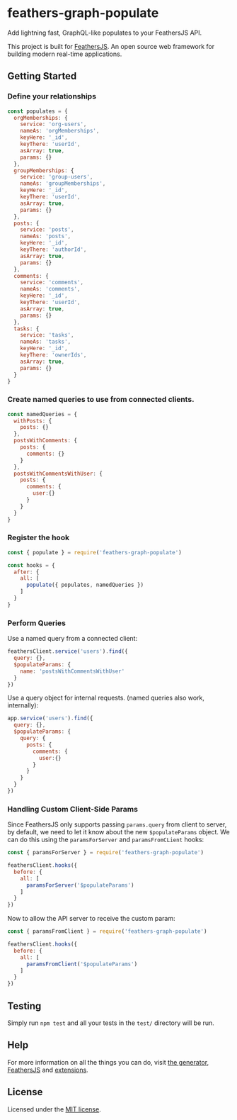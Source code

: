 # feathers-graph-populate

Add lightning fast, GraphQL-like populates to your FeathersJS API.

This project is built for [FeathersJS](http://feathersjs.com). An open source web framework for building modern real-time applications.

## Getting Started

### Define your relationships

```js
const populates = {
  orgMemberships: {
    service: 'org-users',
    nameAs: 'orgMemberships',
    keyHere: '_id',
    keyThere: 'userId',
    asArray: true,
    params: {}
  },
  groupMemberships: {
    service: 'group-users',
    nameAs: 'groupMemberships',
    keyHere: '_id',
    keyThere: 'userId',
    asArray: true,
    params: {}
  },
  posts: {
    service: 'posts',
    nameAs: 'posts',
    keyHere: '_id',
    keyThere: 'authorId',
    asArray: true,
    params: {}
  },
  comments: {
    service: 'comments',
    nameAs: 'comments',
    keyHere: '_id',
    keyThere: 'userId',
    asArray: true,
    params: {}
  },
  tasks: {
    service: 'tasks',
    nameAs: 'tasks',
    keyHere: '_id',
    keyThere: 'ownerIds',
    asArray: true,
    params: {}
  }
}
```

### Create named queries to use from connected clients.

```js
const namedQueries = {
  withPosts: {
    posts: {}
  },
  postsWithComments: {
    posts: {
      comments: {}
    }
  },
  postsWithCommentsWithUser: {
    posts: {
      comments: {
        user:{}
      }
    }
  }
}
```

### Register the hook

```js
const { populate } = require('feathers-graph-populate')

const hooks = {
  after: {
    all: [
      populate({ populates, namedQueries })
    ]
  }
}
```

### Perform Queries

Use a named query from a connected client:

```js
feathersClient.service('users').find({
  query: {},
  $populateParams: {
    name: 'postsWithCommentsWithUser'
  }
})
```

Use a query object for internal requests. (named queries also work, internally):

```js
app.service('users').find({
  query: {},
  $populateParams: {
    query: {
      posts: {
        comments: {
          user:{}
        }
      }
    }
  }
})
```

### Handling Custom Client-Side Params

Since FeathersJS only supports passing `params.query` from client to server, by default, we need to let it know about the new `$populateParams` object.  We can do this using the `paramsForServer` and `paramsFromCLient` hooks:

```js
const { paramsForServer } = require('feathers-graph-populate')

feathersClient.hooks({
  before: {
    all: [
      paramsForServer('$populateParams')
    ]
  }
})
```

Now to allow the API server to receive the custom param:

```js
const { paramsFromClient } = require('feathers-graph-populate')

feathersClient.hooks({
  before: {
    all: [
      paramsFromClient('$populateParams')
    ]
  }
})
```

## Testing

Simply run `npm test` and all your tests in the `test/` directory will be run.


## Help

For more information on all the things you can do, visit [the generator](https://generator.feathers-plus.com/), [FeathersJS](http://docs.feathersjs.com) and [extensions](https://feathers-plus.github.io/).


## License

Licensed under the [MIT license](LICENSE).
